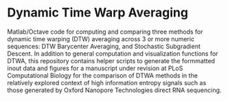 # Dynamic Time Warp Averaging

Matlab/Octave code for computing and comparing three methods for dynamic time warping (DTW) averaging across 3 or more numeric sequences: DTW Barycenter Averaging, and Stochastic Subgradient Descent. In addition to general computation and visualization functions for DTWA, this repository contains helper scripts to generate the formmatted inout data and figures for a manuscript under revision at PLoS Computational Biology for the comparison of DTWA methods in the relatively explored context of high information entropy signals such as those generated by Oxford Nanopore Technologies direct RNA sequencing. 
